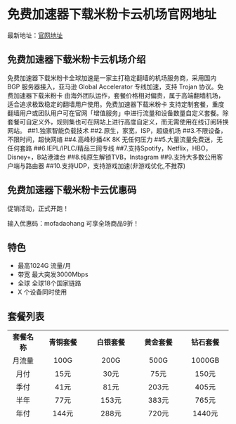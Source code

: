 # 免费加速器下载米粉卡云机场官网地址

最新地址：[官网地址](https://老牌机场.com)

## 免费加速器下载米粉卡云机场介绍

免费加速器下载米粉卡全球加速是一家主打稳定翻墙的机场服务商，采用国内 BGP 服务器接入，亚马逊 Global Accelerator 专线加速，支持 Trojan 协议。免费加速器下载米粉卡 由海外团队运作，套餐价格相对偏贵，属于高端翻墙机场，适合追求极致稳定的翻墙用户使用。免费加速器下载米粉卡 支持定制套餐，重度翻墙用户或团队用户可在官网「增值服务」中进行流量和设备数量自定义套餐。除套餐可自定义外，规则集也可在网站上进行高度自定义，而无需使用在线订阅转换网站。
##1.独家智能负载技术
##2.原生，家宽，ISP，超级机场
##3.不限设备，不限时间，超快网络
##4.高峰秒播4K 8K 无任何压力
##5.大量流量免费送，无任何套路
##6.IEPL/IPLC/精品三网专线
##7.支持Spotify，Netflix，HBO，Disney+，B站港澳台
##8.纯原生解锁TVB，Instagram 
##9.支持大多数公用客户端与路由器
##10.支持UDP，支持游戏加速(非游戏优化,不推荐)
## 免费加速器下载米粉卡云优惠码

促销活动，正式开跑！

 输入优惠码：mofadaohang 可享全场商品9折！

## 特色

* 最高1024G 流量/月
* 带宽 最大突发3000Mbps
* 全球 全球18个国家链路
* X 个设备同时使用

## 套餐列表

<table style="border-collapse: collapse; width: 100%; height: 201px;">
<tbody>
<tr style="height: 26px;">
<td style="width: 11.2726%; text-align: center; height: 26px;"><strong>套餐名称</strong></td>
<td style="width: 17.2596%; text-align: center; height: 26px;"><strong>青铜套餐</strong></td>
<td style="width: 17.1843%; text-align: center; height: 26px;"><strong>白银套餐</strong></td>
<td style="width: 16.8587%; text-align: center; height: 26px;"><strong>黄金套餐</strong></td>
<td style="width: 16.7585%; text-align: center;"><strong>钻石套餐</strong></td>
</tr>
<tr style="height: 26px;">
<td style="width: 11.2726%; text-align: center; height: 26px;">月流量</td>
<td style="width: 17.2596%; text-align: center; height: 26px;">100G</td>
<td style="width: 17.1843%; text-align: center; height: 26px;">200G</td>
<td style="width: 16.8587%; text-align: center; height: 26px;">500G</td>
<td style="width: 16.7585%; text-align: center;">1000GB</td>
</tr>
<tr style="height: 26px;">
<td style="width: 11.2726%; text-align: center; height: 26px;">月付</td>
<td style="width: 17.2596%; text-align: center; height: 26px;">15元</td>
<td style="width: 17.1843%; text-align: center; height: 26px;">30元</td>
<td style="width: 16.8587%; text-align: center; height: 26px;">75元</td>
<td style="width: 16.7585%; text-align: center;">150元</td>
</tr>
<tr style="height: 26px;">
<td style="width: 11.2726%; text-align: center; height: 26px;">季付</td>
<td style="width: 17.2596%; text-align: center; height: 26px;">41元</td>
<td style="width: 17.1843%; text-align: center; height: 26px;">81元</td>
<td style="width: 16.8587%; text-align: center; height: 26px;">203元</td>
<td style="width: 16.7585%; text-align: center;">405元</td>
</tr>
<tr>
<td style="width: 11.2726%; text-align: center;">半年</td>
<td style="width: 17.2596%; text-align: center;">77元</td>
<td style="width: 17.1843%; text-align: center;">153元</td>
<td style="width: 16.8587%; text-align: center;">383元</td>
<td style="width: 16.7585%; text-align: center;">765元</td>
</tr>
<tr style="height: 26px;">
<td style="width: 11.2726%; text-align: center; height: 26px;">年付</td>
<td style="width: 17.2596%; text-align: center; height: 26px;">144元</td>
<td style="width: 17.1843%; text-align: center; height: 26px;">288元</td>
<td style="width: 16.8587%; text-align: center; height: 26px;">720元</td>
<td style="width: 16.7585%; text-align: center;">1440元</td>
</tr>
<tr>
<td style="width: 11.2726%; text-align: center;">套餐详情</td>
<td style="text-align: left; width: 51.3026%;" colspan="4">每 30 天重置流量，不限制客户端数量，不限制速度，支持所有节点线路，多数流媒体解锁，快速客服响应，全平台客户端。</td>
</tr>
</tbody>
</table>


